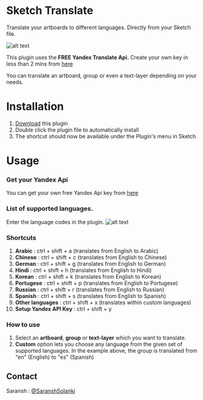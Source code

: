 # Sketch Translate

Translate your artboards to different languages. Directly from your Sketch file. 


![alt text](https://github.com/saranshsolanki/SketchTranslate/blob/master/translate%20demo.gif?raw=true)


This plugin uses the **FREE Yandex Translate Api.** Create your own key in less than 2 mins from [here](https://tech.yandex.com/translate/doc/dg/concepts/api-overview-docpage/)


You can translate an artboard, group or even a text-layer depending on your needs.


# Installation
1. [Download](https://github.com/saranshsolanki/SketchTranslate/archive/master.zip) this plugin
2. Double click the plugin file to automatically install
3. The shortcut should now be available under the Plugin's menu in Sketch



# Usage
### Get your Yandex Api 
You can get your own free Yandex Api key from [here](https://tech.yandex.com/translate/doc/dg/concepts/api-overview-docpage/)


### List of supported languages. 
Enter the language codes in the plugin.
![alt text](https://github.com/saranshsolanki/SketchTranslate/blob/master/list%20of%20supported%20languages.png?raw=true)


### Shortcuts
1. **Arabic** : ctrl + shift + a (translates from English to Arabic)
2. **Chinese** : ctrl + shift + c (translates from English to Chinese)
3. **German** : ctrl + shift + g (translates from English to German)
4. **Hindi** : ctrl + shift + h (translates from English to Hindi)
5. **Korean** : ctrl + shift + k (translates from English to Korean)
6. **Portugese** : ctrl + shift + p (translates from English to Portugese)
7. **Russian** : ctrl + shift + r (translates from English to Russian)
8. **Spanish** : ctrl + shift + s (translates from English to Spanish)
9. **Other languages** : ctrl + shift + x (translates within custom languages)
10. **Setup Yandex API Key** : ctrl + shift + y


### How to use
1. Select an **artboard**, **group** or **text-layer** which you want to translate.
2. **Custom** option lets you choose any language from the given set of supported languages. In the example above, the group is translated from "en" (English) to "es" (Spanish)


## Contact
Saransh : [@SaranshSolanki](https://twitter.com/SaranshSolanki)

